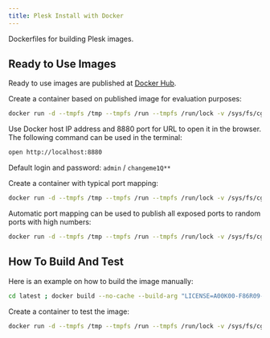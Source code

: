 ```yaml
---
title: Plesk Install with Docker
---
```

<script type="text/javascript">(function(w,s){var e=document.createElement("script");e.type="text/javascript";e.async=true;e.src="https://cdn.pagesense.io/js/webally/f2527eebee974243853bcd47b32631f4.js";var x=document.getElementsByTagName("script")[0];x.parentNode.insertBefore(e,x);})(window,"script");</script>

Dockerfiles for building Plesk images.

## Ready to Use Images

Ready to use images are published at [Docker Hub](https://hub.docker.com/r/plesk/plesk/).

Create a container based on published image for evaluation purposes:

```sh
docker run -d --tmpfs /tmp --tmpfs /run --tmpfs /run/lock -v /sys/fs/cgroup:/sys/fs/cgroup:ro -p 8880:8880 plesk/plesk
```

Use Docker host IP address and 8880 port for URL to open it in the browser. The following command can be used in the terminal:

```sh
open http://localhost:8880
```

Default login and password: `admin` / `changeme1Q**`

Create a container with typical port mapping:

```sh
docker run -d --tmpfs /tmp --tmpfs /run --tmpfs /run/lock -v /sys/fs/cgroup:/sys/fs/cgroup:ro -p 80:80 -p 443:443 -p 8880:8880 -p 8443:8443 -p 8447:8447 plesk/plesk
```

Automatic port mapping can be used to publish all exposed ports to random ports with high numbers:

```sh
docker run -d --tmpfs /tmp --tmpfs /run --tmpfs /run/lock -v /sys/fs/cgroup:/sys/fs/cgroup:ro -P plesk/plesk
```

## How To Build And Test

Here is an example on how to build the image manually:

```sh 
cd latest ; docker build --no-cache --build-arg "LICENSE=A00K00-F86R09-JFZ220-3Q4V67-QR2P43" -t plesk/plesk .
```

Create a container to test the image:

```sh
docker run -d --tmpfs /tmp --tmpfs /run --tmpfs /run/lock -v /sys/fs/cgroup:/sys/fs/cgroup:ro -p 8880:8880 plesk/plesk
```